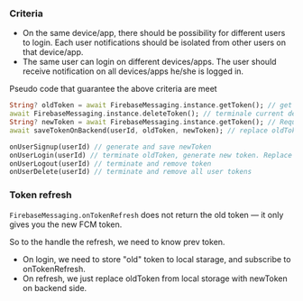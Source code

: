 ### Criteria
- On the same device/app, there should be possibility for different users to login. Each user notifications should be isolated from other users on that device/app.
- The same user can login on different devices/apps. The user should receive notification on all devices/apps he/she is logged in.

Pseudo code that guarantee the above criteria are meet
```dart
String? oldToken = await FirebaseMessaging.instance.getToken(); // get current device-app token
await FirebaseMessaging.instance.deleteToken(); // terminale current device-app token
String? newToken = await FirebaseMessaging.instance.getToken(); // Request new device-app token
await saveTokenOnBackend(userId, oldToken, newToken); // replace oldToken(if exists) with newToken or insert newToken(if oldToken not exists)
```

```dart
onUserSignup(userId) // generate and save newToken
onUserLogin(userId) // terminate oldToken, generate new token. Replace oldToken with newToken or insert newToken(if old doesn't exist)
onUserLogout(userId) // terminate and remove token
onUserDelete(userId) // terminate and remove all user tokens
```

### Token refresh

`FirebaseMessaging.onTokenRefresh` does not return the old token — it only gives you the new FCM token.

So to the handle the refresh, we need to know prev token.

- On login, we need to store "old" token to local starage, and subscribe to onTokenRefresh.
- On refresh, we just replace oldToken from local storage with newToken on backend side.
